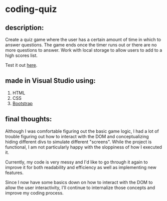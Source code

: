 # coding-quiz

## description:
Create a quiz game where the user has a certain amount of time in which to answer questions. The game ends once the timer runs out or there are no more questions to answer. Work with local storage to allow users to add to a high scores list.

Test it out [here](https://chenallee.github.io/coding-quiz/).

## made in Visual Studio using:
1. HTML
2. CSS
3. [Bootstrap](https://getbootstrap.com/)

## final thoughts:
Although I was comfortable figuring out the basic game logic, I had a lot of trouble figuring out how to interact with the DOM and conceptualizing hiding different divs to simulate different "screens". While the project is functional, I am not particularly happy with the sloppiness of how I executed it.

Currently, my code is very messy and I'd like to go through it again to improve it for both readability and efficiency as well as implementing new features. 

Since I now have some basics down on how to interact with the DOM to allow the user interactivity, I'll continue to internalize those concepts and improve my coding process.